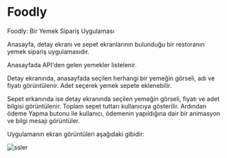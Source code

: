 # Foodly
Foodly: Bir Yemek Sipariş Uygulaması

Anasayfa, detay ekranı ve sepet ekranlarının bulunduğu bir restoranın yemek sipariş uygulamasıdır. 

Anasayfada API'den gelen yemekler listelenir.

Detay ekranında, anasayfada seçilen herhangi bir yemeğin görseli, adı ve fiyatı görüntülenir. Adet seçerek yemek sepete eklenebilir.

Sepet erkanında ise detay ekranında seçilen yemeğin görseli, fiyatı ve adet bilgisi görüntülenir. Toplam sepet tuttarı kullanıcıya gösterilir. Ardından ödeme Yapma butonu ile kullanıcı, ödemenin yapıldığına dair bir animasyon ve bilgi mesajı görüntüler.

Uygulamanın ekran görüntüleri aşağıdaki gibidir: 

![ssler](https://user-images.githubusercontent.com/51100359/170052688-d583d03b-ed60-4072-806d-6ec73bbf54e2.png) 
